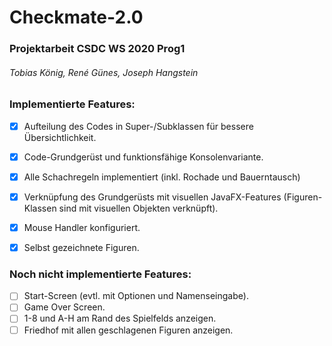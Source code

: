 # Checkmate-2.0
### Projektarbeit CSDC WS 2020 Prog1
###### Tobias König, René Günes, Joseph Hangstein


### Implementierte Features:
- [x] Aufteilung des Codes in Super-/Subklassen für bessere Übersichtlichkeit.
- [x] Code-Grundgerüst und funktionsfähige Konsolenvariante.
- [x] Alle Schachregeln implementiert (inkl. Rochade und Bauerntausch)
- [x] Verknüpfung des Grundgerüsts mit visuellen JavaFX-Features (Figuren-Klassen sind mit visuellen Objekten verknüpft).
- [x] Mouse Handler konfiguriert.
- [x] Selbst gezeichnete Figuren.


### Noch nicht implementierte Features:
- [ ] Start-Screen (evtl. mit Optionen und Namenseingabe).
- [ ] Game Over Screen.
- [ ] 1-8 und A-H am Rand des Spielfelds anzeigen.
- [ ] Friedhof mit allen geschlagenen Figuren anzeigen.
